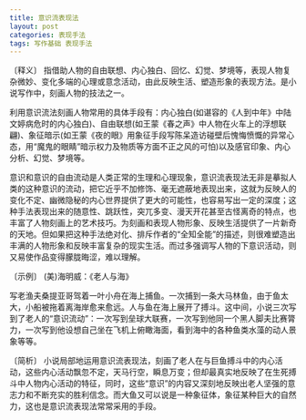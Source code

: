 ```yaml
---
title: 意识流表现法
layout: post
categories: 表现手法
tags: 写作基础 表现手法
---
```


〔释义〕 指借助人物的自由联想、内心独白、回忆、幻觉、梦境等，表现人物复杂微妙、变化多端的心理或意念活动，由此反映生活、塑造形象的表现方法。是小说写作中，刻画人物的技法之一。

利用意识流法刻画人物常用的具体手段有：内心独白(如谌容的《人到中年》中陆文婷病危时的内心独白)、自由联想(如王蒙《春之声》中人物在火车上的浮想联翩)、象征暗示(如王蒙《夜的眼》用象征手段写陈呆造访碰壁后愧悔愤慨的异常心态，用“魔鬼的眼睛”暗示权力及物质等方面不正之风的可怕)以及感官印象、内心分析、幻觉、梦境等。

意识和意识的自由流动是人类正常的生理和心理现象，意识流表现法无非是摹拟人类的这种意识的流动，把它近乎不加修饰、毫无遮蔽地表现出来，这就为反映人的变化不定、幽微隐秘的内心世界提供了更大的可能性，也容易写出一定的深度；这种手法表现出来的随意性、跳跃性，突兀多变、漫天开花甚至古怪离奇的特点，也丰富了人物刻画上的艺术技巧。为刻画和表现人物形象、反映生活提供了一片新奇的天地。但如果把这种手法绝对化、排斥作者的“全知全能”的描述，则很难塑造出丰满的人物形象和反映丰富复杂的现实生活。而过多强调写人物的下意识活动，则又易使作品变得朦胧晦涩，难以理解。

〔示例〕 (美)海明威：《老人与海》

写老渔夫桑提亚哥驾着一叶小舟在海上捕鱼。一次捕到一条大马林鱼，由于鱼太大，小船被拖着离海岸愈来愈远。人与鱼在海上展开了搏斗。这中间，小说三次写到了老人的“意识流动”：一次写到垒球大联赛，一次写到他同一个黑人脚夫比赛膂力，一次写到他设想自己坐在飞机上俯瞰海面，看到海中的各种鱼类水藻的动人景象等等。

〔简析〕 小说局部地运用意识流表现法，刻画了老人在与巨鱼搏斗中的内心活动，这些内心活动飘忽不定，天马行空，瞬息万变；但却最真实地反映了在生死搏斗中人物内心活动的特征，同时，这些“意识”的内容又深刻地反映出老人坚强的意志力和不断充实的胜利信念。而大鱼又可以说是一种象征体，象征某种巨大的自然力，这也是意识流表现法常常采用的手段。 